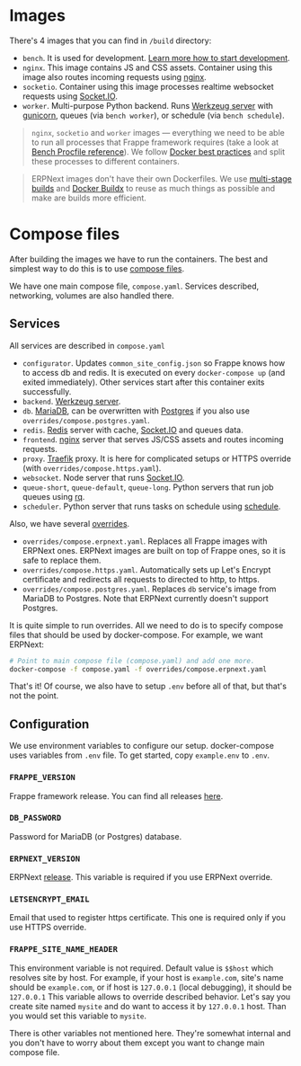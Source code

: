 # Images

There's 4 images that you can find in `/build` directory:

- `bench`. It is used for development. [Learn more how to start development](../development/README.md).
- `nginx`. This image contains JS and CSS assets. Container using this image also routes incoming requests using [nginx](https://www.nginx.com).
- `socketio`. Container using this image processes realtime websocket requests using [Socket.IO](https://socket.io).
- `worker`. Multi-purpose Python backend. Runs [Werkzeug server](https://werkzeug.palletsprojects.com/en/2.0.x/) with [gunicorn](https://gunicorn.org), queues (via `bench worker`), or schedule (via `bench schedule`).

> `nginx`, `socketio` and `worker` images — everything we need to be able to run all processes that Frappe framework requires (take a look at [Bench Procfile reference](https://frappeframework.com/docs/v13/user/en/bench/resources/bench-procfile)). We follow [Docker best practices](https://docs.docker.com/develop/develop-images/dockerfile_best-practices/#decouple-applications) and split these processes to different containers.

> ERPNext images don't have their own Dockerfiles. We use [multi-stage builds](https://docs.docker.com/develop/develop-images/multistage-build/) and [Docker Buildx](https://docs.docker.com/engine/reference/commandline/buildx/) to reuse as much things as possible and make are builds more efficient.

# Compose files

After building the images we have to run the containers. The best and simplest way to do this is to use [compose files](https://docs.docker.com/compose/compose-file/).

We have one main compose file, `compose.yaml`. Services described, networking, volumes are also handled there.

## Services

All services are described in `compose.yaml`

- `configurator`. Updates `common_site_config.json` so Frappe knows how to access db and redis. It is executed on every `docker-compose up` (and exited immediately). Other services start after this container exits successfully.
- `backend`. [Werkzeug server](https://werkzeug.palletsprojects.com/en/2.0.x/).
- `db`. [MariaDB](https://mariadb.com), can be overwritten with [Postgres](https://www.postgresql.org) if you also use `overrides/compose.postgres.yaml`.
- `redis`. [Redis](https://redis.io) server with cache, [Socket.IO](https://socket.io) and queues data.
- `frontend`. [nginx](https://www.nginx.com) server that serves JS/CSS assets and routes incoming requests.
- `proxy`. [Traefik](https://traefik.io/traefik/) proxy. It is here for complicated setups or HTTPS override (with `overrides/compose.https.yaml`).
- `websocket`. Node server that runs [Socket.IO](https://socket.io).
- `queue-short`, `queue-default`, `queue-long`. Python servers that run job queues using [rq](https://python-rq.org).
- `scheduler`. Python server that runs tasks on schedule using [schedule](https://schedule.readthedocs.io/en/stable/).

Also, we have several [overrides](https://docs.docker.com/compose/extends/).

- `overrides/compose.erpnext.yaml`. Replaces all Frappe images with ERPNext ones. ERPNext images are built on top of Frappe ones, so it is safe to replace them.
- `overrides/compose.https.yaml`. Automatically sets up Let's Encrypt certificate and redirects all requests to directed to http, to https.
- `overrides/compose.postgres.yaml`. Replaces `db` service's image from MariaDB to Postgres. Note that ERPNext currently doesn't support Postgres.

It is quite simple to run overrides. All we need to do is to specify compose files that should be used by docker-compose. For example, we want ERPNext:

```bash
# Point to main compose file (compose.yaml) and add one more.
docker-compose -f compose.yaml -f overrides/compose.erpnext.yaml
```

That's it! Of course, we also have to setup `.env` before all of that, but that's not the point.

## Configuration

We use environment variables to configure our setup. docker-compose uses variables from `.env` file. To get started, copy `example.env` to `.env`.

### `FRAPPE_VERSION`

Frappe framework release. You can find all releases [here](https://github.com/frappe/frappe/releases).

### `DB_PASSWORD`

Password for MariaDB (or Postgres) database.

### `ERPNEXT_VERSION`

ERPNext [release](https://github.com/frappe/frappe/releases). This variable is required if you use ERPNext override.

### `LETSENCRYPT_EMAIL`

Email that used to register https certificate. This one is required only if you use HTTPS override.

### `FRAPPE_SITE_NAME_HEADER`

This environment variable is not required. Default value is `$$host` which resolves site by host. For example, if your host is `example.com`, site's name should be `example.com`, or if host is `127.0.0.1` (local debugging), it should be `127.0.0.1` This variable allows to override described behavior. Let's say you create site named `mysite` and do want to access it by `127.0.0.1` host. Than you would set this variable to `mysite`.

There is other variables not mentioned here. They're somewhat internal and you don't have to worry about them except you want to change main compose file.
